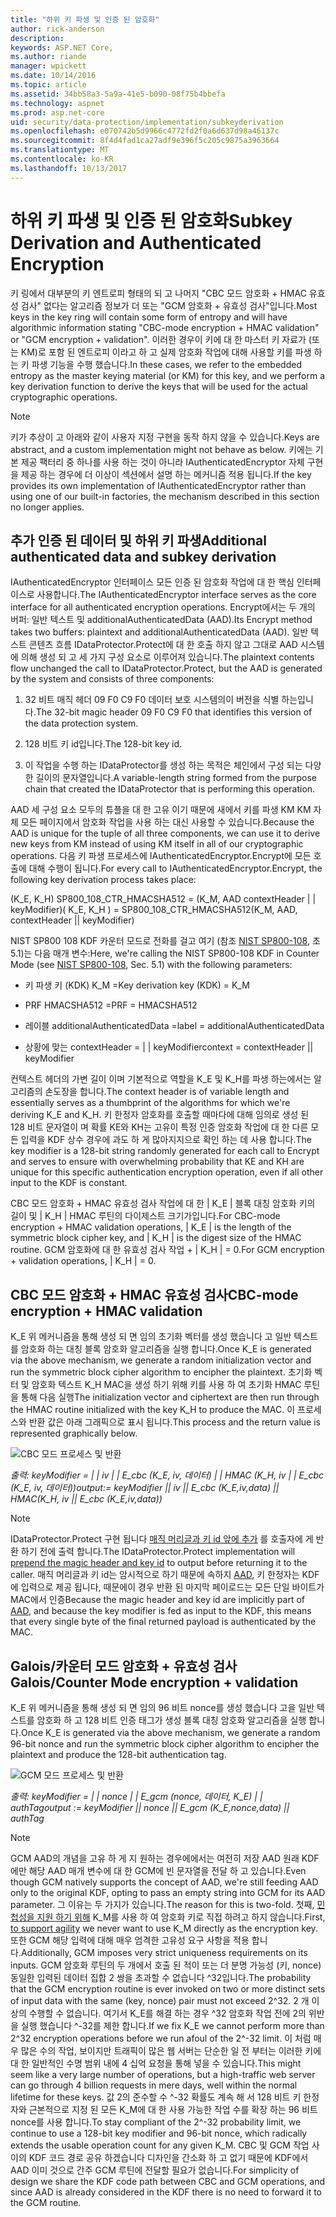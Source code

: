 ```yaml
---
title: "하위 키 파생 및 인증 된 암호화"
author: rick-anderson
description: 
keywords: ASP.NET Core,
ms.author: riande
manager: wpickett
ms.date: 10/14/2016
ms.topic: article
ms.assetid: 34bb58a3-5a9a-41e5-b090-08f75b4bbefa
ms.technology: aspnet
ms.prod: asp.net-core
uid: security/data-protection/implementation/subkeyderivation
ms.openlocfilehash: e070742b5d9966c4772fd2f0a6d637d98a46137c
ms.sourcegitcommit: 8f4d4fad1ca27adf9e396f5c205c9875a3963664
ms.translationtype: MT
ms.contentlocale: ko-KR
ms.lasthandoff: 10/13/2017
---
```

# <a name="subkey-derivation-and-authenticated-encryption"></a><span data-ttu-id="6d1d0-103">하위 키 파생 및 인증 된 암호화</span><span class="sxs-lookup"><span data-stu-id="6d1d0-103">Subkey Derivation and Authenticated Encryption</span></span>

<a name="data-protection-implementation-subkey-derivation"></a>

<span data-ttu-id="6d1d0-104">키 링에서 대부분의 키 엔트로피 형태의 되 고 나머지 "CBC 모드 암호화 + HMAC 유효성 검사" 없다는 알고리즘 정보가 더 또는 "GCM 암호화 + 유효성 검사"입니다.</span><span class="sxs-lookup"><span data-stu-id="6d1d0-104">Most keys in the key ring will contain some form of entropy and will have algorithmic information stating "CBC-mode encryption + HMAC validation" or "GCM encryption + validation".</span></span> <span data-ttu-id="6d1d0-105">이러한 경우이 키에 대 한 마스터 키 자료가 (또는 KM)로 포함 된 엔트로피 이라고 하 고 실제 암호화 작업에 대해 사용할 키를 파생 하는 키 파생 기능을 수행 했습니다.</span><span class="sxs-lookup"><span data-stu-id="6d1d0-105">In these cases, we refer to the embedded entropy as the master keying material (or KM) for this key, and we perform a key derivation function to derive the keys that will be used for the actual cryptographic operations.</span></span>

> [!NOTE]
> <span data-ttu-id="6d1d0-106">키가 추상이 고 아래와 같이 사용자 지정 구현을 동작 하지 않을 수 있습니다.</span><span class="sxs-lookup"><span data-stu-id="6d1d0-106">Keys are abstract, and a custom implementation might not behave as below.</span></span> <span data-ttu-id="6d1d0-107">키에는 기본 제공 팩터리 중 하나를 사용 하는 것이 아니라 IAuthenticatedEncryptor 자체 구현을 제공 하는 경우에 더 이상이 섹션에서 설명 하는 메커니즘 적용 됩니다.</span><span class="sxs-lookup"><span data-stu-id="6d1d0-107">If the key provides its own implementation of IAuthenticatedEncryptor rather than using one of our built-in factories, the mechanism described in this section no longer applies.</span></span>

<a name="data-protection-implementation-subkey-derivation-aad"></a>

## <a name="additional-authenticated-data-and-subkey-derivation"></a><span data-ttu-id="6d1d0-108">추가 인증 된 데이터 및 하위 키 파생</span><span class="sxs-lookup"><span data-stu-id="6d1d0-108">Additional authenticated data and subkey derivation</span></span>

<span data-ttu-id="6d1d0-109">IAuthenticatedEncryptor 인터페이스 모든 인증 된 암호화 작업에 대 한 핵심 인터페이스로 사용합니다.</span><span class="sxs-lookup"><span data-stu-id="6d1d0-109">The IAuthenticatedEncryptor interface serves as the core interface for all authenticated encryption operations.</span></span> <span data-ttu-id="6d1d0-110">Encrypt에서는 두 개의 버퍼: 일반 텍스트 및 additionalAuthenticatedData (AAD).</span><span class="sxs-lookup"><span data-stu-id="6d1d0-110">Its Encrypt method takes two buffers: plaintext and additionalAuthenticatedData (AAD).</span></span> <span data-ttu-id="6d1d0-111">일반 텍스트 콘텐츠 흐름 IDataProtector.Protect에 대 한 호출 하지 않고 그대로 AAD 시스템에 의해 생성 되 고 세 가지 구성 요소로 이루어져 있습니다.</span><span class="sxs-lookup"><span data-stu-id="6d1d0-111">The plaintext contents flow unchanged the call to IDataProtector.Protect, but the AAD is generated by the system and consists of three components:</span></span>

1. <span data-ttu-id="6d1d0-112">32 비트 매직 헤더 09 F0 C9 F0 데이터 보호 시스템의이 버전을 식별 하는입니다.</span><span class="sxs-lookup"><span data-stu-id="6d1d0-112">The 32-bit magic header 09 F0 C9 F0 that identifies this version of the data protection system.</span></span>

2. <span data-ttu-id="6d1d0-113">128 비트 키 id입니다.</span><span class="sxs-lookup"><span data-stu-id="6d1d0-113">The 128-bit key id.</span></span>

3. <span data-ttu-id="6d1d0-114">이 작업을 수행 하는 IDataProtector를 생성 하는 목적은 체인에서 구성 되는 다양 한 길이의 문자열입니다.</span><span class="sxs-lookup"><span data-stu-id="6d1d0-114">A variable-length string formed from the purpose chain that created the IDataProtector that is performing this operation.</span></span>

<span data-ttu-id="6d1d0-115">AAD 세 구성 요소 모두의 튜플을 대 한 고유 이기 때문에 새에서 키를 파생 KM KM 자체 모든 페이지에서 암호화 작업을 사용 하는 대신 사용할 수 있습니다.</span><span class="sxs-lookup"><span data-stu-id="6d1d0-115">Because the AAD is unique for the tuple of all three components, we can use it to derive new keys from KM instead of using KM itself in all of our cryptographic operations.</span></span> <span data-ttu-id="6d1d0-116">다음 키 파생 프로세스에 IAuthenticatedEncryptor.Encrypt에 모든 호출에 대해 수행이 됩니다.</span><span class="sxs-lookup"><span data-stu-id="6d1d0-116">For every call to IAuthenticatedEncryptor.Encrypt, the following key derivation process takes place:</span></span>

<span data-ttu-id="6d1d0-117">(K_E, K_H) SP800_108_CTR_HMACSHA512 = (K_M, AAD contextHeader | | keyModifier)</span><span class="sxs-lookup"><span data-stu-id="6d1d0-117">( K_E, K_H ) = SP800_108_CTR_HMACSHA512(K_M, AAD, contextHeader || keyModifier)</span></span>

<span data-ttu-id="6d1d0-118">NIST SP800 108 KDF 카운터 모드로 전화를 걸고 여기 (참조 [NIST SP800-108](http://nvlpubs.nist.gov/nistpubs/Legacy/SP/nistspecialpublication800-108.pdf), 초 5.1)는 다음 매개 변수:</span><span class="sxs-lookup"><span data-stu-id="6d1d0-118">Here, we're calling the NIST SP800-108 KDF in Counter Mode (see [NIST SP800-108](http://nvlpubs.nist.gov/nistpubs/Legacy/SP/nistspecialpublication800-108.pdf), Sec. 5.1) with the following parameters:</span></span>

* <span data-ttu-id="6d1d0-119">키 파생 키 (KDK) K_M =</span><span class="sxs-lookup"><span data-stu-id="6d1d0-119">Key derivation key (KDK) = K_M</span></span>

* <span data-ttu-id="6d1d0-120">PRF HMACSHA512 =</span><span class="sxs-lookup"><span data-stu-id="6d1d0-120">PRF = HMACSHA512</span></span>

* <span data-ttu-id="6d1d0-121">레이블 additionalAuthenticatedData =</span><span class="sxs-lookup"><span data-stu-id="6d1d0-121">label = additionalAuthenticatedData</span></span>

* <span data-ttu-id="6d1d0-122">상황에 맞는 contextHeader = | | keyModifier</span><span class="sxs-lookup"><span data-stu-id="6d1d0-122">context = contextHeader || keyModifier</span></span>

<span data-ttu-id="6d1d0-123">컨텍스트 헤더의 가변 길이 이며 기본적으로 역할을 K_E 및 K_H를 파생 하는에서는 알고리즘의 손도장을 합니다.</span><span class="sxs-lookup"><span data-stu-id="6d1d0-123">The context header is of variable length and essentially serves as a thumbprint of the algorithms for which we're deriving K_E and K_H.</span></span> <span data-ttu-id="6d1d0-124">키 한정자 암호화를 호출할 때마다에 대해 임의로 생성 된 128 비트 문자열이 며 확률 KE와 KH는 고유이 특정 인증 암호화 작업에 대 한 다른 모든 입력을 KDF 상수 경우에 과도 하 게 많아지지으로 확인 하는 데 사용 합니다.</span><span class="sxs-lookup"><span data-stu-id="6d1d0-124">The key modifier is a 128-bit string randomly generated for each call to Encrypt and serves to ensure with overwhelming probability that KE and KH are unique for this specific authentication encryption operation, even if all other input to the KDF is constant.</span></span>

<span data-ttu-id="6d1d0-125">CBC 모드 암호화 + HMAC 유효성 검사 작업에 대 한 | K_E | 블록 대칭 암호화 키의 길이 및 | K_H | HMAC 루틴의 다이제스트 크기가입니다.</span><span class="sxs-lookup"><span data-stu-id="6d1d0-125">For CBC-mode encryption + HMAC validation operations, | K_E | is the length of the symmetric block cipher key, and | K_H | is the digest size of the HMAC routine.</span></span> <span data-ttu-id="6d1d0-126">GCM 암호화에 대 한 유효성 검사 작업 + | K_H | = 0.</span><span class="sxs-lookup"><span data-stu-id="6d1d0-126">For GCM encryption + validation operations, | K_H | = 0.</span></span>

## <a name="cbc-mode-encryption--hmac-validation"></a><span data-ttu-id="6d1d0-127">CBC 모드 암호화 + HMAC 유효성 검사</span><span class="sxs-lookup"><span data-stu-id="6d1d0-127">CBC-mode encryption + HMAC validation</span></span>

<span data-ttu-id="6d1d0-128">K_E 위 메커니즘을 통해 생성 되 면 임의 초기화 벡터를 생성 했습니다 고 일반 텍스트를 암호화 하는 대칭 블록 암호화 알고리즘을 실행 합니다.</span><span class="sxs-lookup"><span data-stu-id="6d1d0-128">Once K_E is generated via the above mechanism, we generate a random initialization vector and run the symmetric block cipher algorithm to encipher the plaintext.</span></span> <span data-ttu-id="6d1d0-129">초기화 벡터 및 암호화 텍스트 K_H MAC을 생성 하기 위해 키를 사용 하 여 초기화 HMAC 루틴을 통해 다음 실행</span><span class="sxs-lookup"><span data-stu-id="6d1d0-129">The initialization vector and ciphertext are then run through the HMAC routine initialized with the key K_H to produce the MAC.</span></span> <span data-ttu-id="6d1d0-130">이 프로세스와 반환 값은 아래 그래픽으로 표시 됩니다.</span><span class="sxs-lookup"><span data-stu-id="6d1d0-130">This process and the return value is represented graphically below.</span></span>

![CBC 모드 프로세스 및 반환](subkeyderivation/_static/cbcprocess.png)

<span data-ttu-id="6d1d0-132">*출력: keyModifier = | | iv | | E_cbc (K_E, iv, 데이터) | | HMAC (K_H, iv | | E_cbc (K_E, iv, 데이터))*</span><span class="sxs-lookup"><span data-stu-id="6d1d0-132">*output:= keyModifier || iv || E_cbc (K_E,iv,data) || HMAC(K_H, iv || E_cbc (K_E,iv,data))*</span></span>

> [!NOTE]
> <span data-ttu-id="6d1d0-133">IDataProtector.Protect 구현 됩니다 [매직 머리글과 키 id 앞에 추가](authenticated-encryption-details.md#data-protection-implementation-authenticated-encryption-details) 를 호출자에 게 반환 하기 전에 출력 합니다.</span><span class="sxs-lookup"><span data-stu-id="6d1d0-133">The IDataProtector.Protect implementation will [prepend the magic header and key id](authenticated-encryption-details.md#data-protection-implementation-authenticated-encryption-details) to output before returning it to the caller.</span></span> <span data-ttu-id="6d1d0-134">매직 머리글과 키 id는 암시적으로 하기 때문에 속하지 [AAD](xref:security/data-protection/implementation/subkeyderivation#data-protection-implementation-subkey-derivation-aad), 키 한정자는 KDF에 입력으로 제공 됩니다, 때문에이 경우 반환 된 마지막 페이로드는 모든 단일 바이트가 MAC에서 인증</span><span class="sxs-lookup"><span data-stu-id="6d1d0-134">Because the magic header and key id are implicitly part of [AAD](xref:security/data-protection/implementation/subkeyderivation#data-protection-implementation-subkey-derivation-aad), and because the key modifier is fed as input to the KDF, this means that every single byte of the final returned payload is authenticated by the MAC.</span></span>

## <a name="galoiscounter-mode-encryption--validation"></a><span data-ttu-id="6d1d0-135">Galois/카운터 모드 암호화 + 유효성 검사</span><span class="sxs-lookup"><span data-stu-id="6d1d0-135">Galois/Counter Mode encryption + validation</span></span>

<span data-ttu-id="6d1d0-136">K_E 위 메커니즘을 통해 생성 되 면 임의 96 비트 nonce를 생성 했습니다 고을 일반 텍스트를 암호화 하 고 128 비트 인증 태그가 생성 블록 대칭 암호화 알고리즘을 실행 합니다.</span><span class="sxs-lookup"><span data-stu-id="6d1d0-136">Once K_E is generated via the above mechanism, we generate a random 96-bit nonce and run the symmetric block cipher algorithm to encipher the plaintext and produce the 128-bit authentication tag.</span></span>

![GCM 모드 프로세스 및 반환](subkeyderivation/_static/galoisprocess.png)

<span data-ttu-id="6d1d0-138">*출력: keyModifier = | | nonce | | E_gcm (nonce, 데이터, K_E) | | authTag*</span><span class="sxs-lookup"><span data-stu-id="6d1d0-138">*output := keyModifier || nonce || E_gcm (K_E,nonce,data) || authTag*</span></span>

> [!NOTE]
> <span data-ttu-id="6d1d0-139">GCM AAD의 개념을 고유 하 게 지 원하는 경우에에서는 여전히 저장 AAD 원래 KDF에만 해당 AAD 매개 변수에 대 한 GCM에 빈 문자열을 전달 하 고 있습니다.</span><span class="sxs-lookup"><span data-stu-id="6d1d0-139">Even though GCM natively supports the concept of AAD, we're still feeding AAD only to the original KDF, opting to pass an empty string into GCM for its AAD parameter.</span></span> <span data-ttu-id="6d1d0-140">그 이유는 두 가지가 있습니다.</span><span class="sxs-lookup"><span data-stu-id="6d1d0-140">The reason for this is two-fold.</span></span> <span data-ttu-id="6d1d0-141">첫째, [민첩성을 지원 하기 위해](context-headers.md#data-protection-implementation-context-headers) K_M를 사용 하 여 암호화 키로 직접 하려고 하지 않습니다.</span><span class="sxs-lookup"><span data-stu-id="6d1d0-141">First, [to support agility](context-headers.md#data-protection-implementation-context-headers) we never want to use K_M directly as the encryption key.</span></span> <span data-ttu-id="6d1d0-142">또한 GCM 해당 입력에 대해 매우 엄격한 고유성 요구 사항을 적용 합니다.</span><span class="sxs-lookup"><span data-stu-id="6d1d0-142">Additionally, GCM imposes very strict uniqueness requirements on its inputs.</span></span> <span data-ttu-id="6d1d0-143">GCM 암호화 루틴의 두 개에서 호출 된 적이 또는 더 분명 가능성 (키, nonce) 동일한 입력된 데이터 집합 2 쌍을 초과할 수 없습니다 ^32입니다.</span><span class="sxs-lookup"><span data-stu-id="6d1d0-143">The probability that the GCM encryption routine is ever invoked on two or more distinct sets of input data with the same (key, nonce) pair must not exceed 2^32.</span></span> <span data-ttu-id="6d1d0-144">2 개 이상의 수행할 수 없습니다. 여기서 K_E를 해결 하는 경우 ^32 암호화 작업 전에 2의 위반을 실행 했습니다 ^-32를 제한 합니다.</span><span class="sxs-lookup"><span data-stu-id="6d1d0-144">If we fix K_E we cannot perform more than 2^32 encryption operations before we run afoul of the 2^-32 limit.</span></span> <span data-ttu-id="6d1d0-145">이 처럼 매우 많은 수의 작업, 보이지만 트래픽이 많은 웹 서버는 단순한 일 전 부터는 이러한 키에 대 한 일반적인 수명 범위 내에 4 십억 요청을 통해 넣을 수 있습니다.</span><span class="sxs-lookup"><span data-stu-id="6d1d0-145">This might seem like a very large number of operations, but a high-traffic web server can go through 4 billion requests in mere days, well within the normal lifetime for these keys.</span></span> <span data-ttu-id="6d1d0-146">값 2의 준수할 수 ^-32 확률도 계속 해 서 128 비트 키 한정자와 근본적으로 지정 된 모든 K_M에 대 한 사용 가능한 작업 수를 확장 하는 96 비트 nonce를 사용 합니다.</span><span class="sxs-lookup"><span data-stu-id="6d1d0-146">To stay compliant of the 2^-32 probability limit, we continue to use a 128-bit key modifier and 96-bit nonce, which radically extends the usable operation count for any given K_M.</span></span> <span data-ttu-id="6d1d0-147">CBC 및 GCM 작업 사이의 KDF 코드 경로 공유 하겠습니다 디자인을 간소화 하 고 없기 때문에 KDF에서 AAD 이미 것으로 간주 GCM 루틴에 전달할 필요가 없습니다.</span><span class="sxs-lookup"><span data-stu-id="6d1d0-147">For simplicity of design we share the KDF code path between CBC and GCM operations, and since AAD is already considered in the KDF there is no need to forward it to the GCM routine.</span></span>
